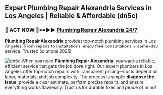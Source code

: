 ## Expert Plumbing Repair Alexandria Services in Los Angeles | Reliable & Affordable (dn5c)  

<h3>🚿 ACT NOW 🌟==►► <a href="https://tinyurl.com/2ne6vx2x" rel="nofollow">Plumbing Repair Alexandria 24/7</a></h3>

**Plumbing Repair Alexandria** provides top-notch plumbing services in Los Angeles. From repairs to installations, enjoy free consultations + same-day service. Trusted Solutions 2025!

[![dn5c](https://i.imgur.com/4PFF4AK.jpeg)](https://tinyurl.com/2ne6vx2x)
When you need **Plumbing Repair Alexandria**, you want a reliable, efficient service that gets the job done right. Our expert plumbers in Los Angeles offer top-notch repairs with transparent pricing—costs depend on labor, materials, and job complexity. The process is simple: **diagnose the issue**, provide a clear estimate, perform precise repairs, and ensure everything works flawlessly. Trust us for durable fixes and peace of mind!